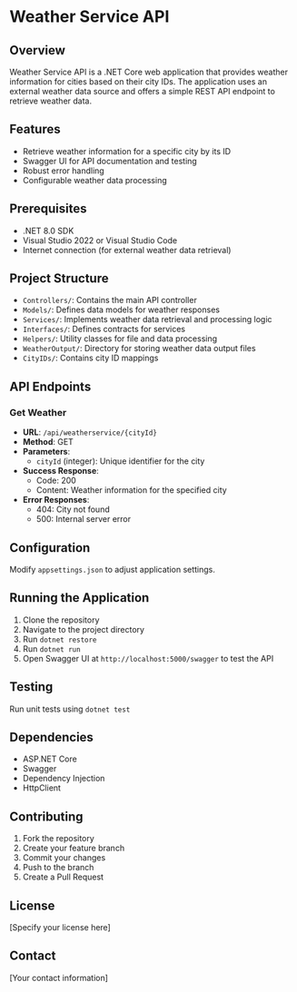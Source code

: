 # Weather Service API

## Overview
Weather Service API is a .NET Core web application that provides weather information for cities based on their city IDs. The application uses an external weather data source and offers a simple REST API endpoint to retrieve weather data.

## Features
- Retrieve weather information for a specific city by its ID
- Swagger UI for API documentation and testing
- Robust error handling
- Configurable weather data processing

## Prerequisites
- .NET 8.0 SDK
- Visual Studio 2022 or Visual Studio Code
- Internet connection (for external weather data retrieval)

## Project Structure
- `Controllers/`: Contains the main API controller
- `Models/`: Defines data models for weather responses
- `Services/`: Implements weather data retrieval and processing logic
- `Interfaces/`: Defines contracts for services
- `Helpers/`: Utility classes for file and data processing
- `WeatherOutput/`: Directory for storing weather data output files
- `CityIDs/`: Contains city ID mappings

## API Endpoints
### Get Weather
- **URL**: `/api/weatherservice/{cityId}`
- **Method**: GET
- **Parameters**: 
  - `cityId` (integer): Unique identifier for the city
- **Success Response**: 
  - Code: 200
  - Content: Weather information for the specified city
- **Error Responses**:
  - 404: City not found
  - 500: Internal server error

## Configuration
Modify `appsettings.json` to adjust application settings.

## Running the Application
1. Clone the repository
2. Navigate to the project directory
3. Run `dotnet restore`
4. Run `dotnet run`
5. Open Swagger UI at `http://localhost:5000/swagger` to test the API

## Testing
Run unit tests using `dotnet test`

## Dependencies
- ASP.NET Core
- Swagger
- Dependency Injection
- HttpClient

## Contributing
1. Fork the repository
2. Create your feature branch
3. Commit your changes
4. Push to the branch
5. Create a Pull Request

## License
[Specify your license here]

## Contact
[Your contact information]
